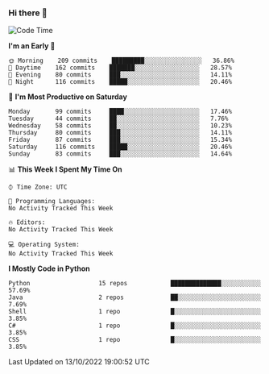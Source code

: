 ### Hi there 👋

<!--START_SECTION:waka-->
![Code Time](http://img.shields.io/badge/Code%20Time-260%20hrs%2027%20mins-blue)

**I'm an Early 🐤** 

```text
🌞 Morning    209 commits    █████████░░░░░░░░░░░░░░░░   36.86% 
🌆 Daytime    162 commits    ███████░░░░░░░░░░░░░░░░░░   28.57% 
🌃 Evening    80 commits     ███░░░░░░░░░░░░░░░░░░░░░░   14.11% 
🌙 Night      116 commits    █████░░░░░░░░░░░░░░░░░░░░   20.46%

```
📅 **I'm Most Productive on Saturday** 

```text
Monday       99 commits     ████░░░░░░░░░░░░░░░░░░░░░   17.46% 
Tuesday      44 commits     ██░░░░░░░░░░░░░░░░░░░░░░░   7.76% 
Wednesday    58 commits     ██░░░░░░░░░░░░░░░░░░░░░░░   10.23% 
Thursday     80 commits     ███░░░░░░░░░░░░░░░░░░░░░░   14.11% 
Friday       87 commits     ███░░░░░░░░░░░░░░░░░░░░░░   15.34% 
Saturday     116 commits    █████░░░░░░░░░░░░░░░░░░░░   20.46% 
Sunday       83 commits     ███░░░░░░░░░░░░░░░░░░░░░░   14.64%

```


📊 **This Week I Spent My Time On** 

```text
⌚︎ Time Zone: UTC

💬 Programming Languages: 
No Activity Tracked This Week

🔥 Editors: 
No Activity Tracked This Week

💻 Operating System: 
No Activity Tracked This Week

```

**I Mostly Code in Python** 

```text
Python                   15 repos            ██████████████░░░░░░░░░░░   57.69% 
Java                     2 repos             ██░░░░░░░░░░░░░░░░░░░░░░░   7.69% 
Shell                    1 repo              █░░░░░░░░░░░░░░░░░░░░░░░░   3.85% 
C#                       1 repo              █░░░░░░░░░░░░░░░░░░░░░░░░   3.85% 
CSS                      1 repo              █░░░░░░░░░░░░░░░░░░░░░░░░   3.85%

```



 Last Updated on 13/10/2022 19:00:52 UTC
<!--END_SECTION:waka-->

<!--
**e1630m/e1630m** is a ✨ _special_ ✨ repository because its `README.md` (this file) appears on your GitHub profile.

Here are some ideas to get you started:

- 🔭 I’m currently working on ...
- 🌱 I’m currently learning ...
- 👯 I’m looking to collaborate on ...
- 🤔 I’m looking for help with ...
- 💬 Ask me about ...
- 📫 How to reach me: ...
- 😄 Pronouns: ...
- ⚡ Fun fact: ...
-->
